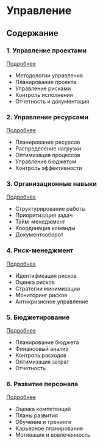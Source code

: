 # Управление

## Содержание

### 1. Управление проектами
[Подробнее](/soft-skills/management/project-management/index.md)
- Методологии управления
- Планирование проекта
- Управление рисками
- Контроль исполнения
- Отчетность и документация

### 2. Управление ресурсами
[Подробнее](/soft-skills/management/resource-management/index.md)
- Планирование ресурсов
- Распределение нагрузки
- Оптимизация процессов
- Управление бюджетом
- Контроль эффективности

### 3. Организационные навыки
[Подробнее](/soft-skills/management/organizational-skills/index.md)
- Структурирование работы
- Приоритизация задач
- Тайм-менеджмент
- Координация команды
- Документооборот

### 4. Риск-менеджмент
[Подробнее](/soft-skills/management/risk-management/index.md)
- Идентификация рисков
- Оценка рисков
- Стратегии минимизации
- Мониторинг рисков
- Антикризисное управление

### 5. Бюджетирование
[Подробнее](/soft-skills/management/budgeting/index.md)
- Планирование бюджета
- Финансовый анализ
- Контроль расходов
- Оптимизация затрат
- Отчетность

### 6. Развитие персонала
[Подробнее](/soft-skills/management/personnel-development/index.md)
- Оценка компетенций
- Планы развития
- Обучение и тренинги
- Карьерное планирование
- Мотивация и вовлеченность
